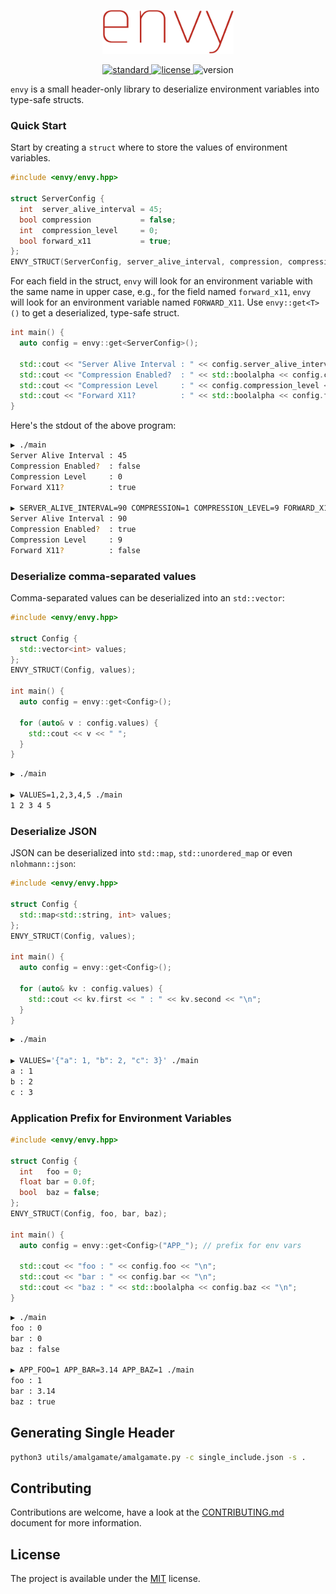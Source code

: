 <p align="center">
  <img height="70" src="img/logo.png"/>  
</p>

<p align="center">
  <a href="https://en.wikipedia.org/wiki/C%2B%2B11">
    <img src="https://img.shields.io/badge/C%2B%2B-11-blue.svg" alt="standard"/>
  </a>
  <a href="https://github.com/p-ranav/tabulate/blob/master/LICENSE">
    <img src="https://img.shields.io/badge/License-MIT-yellow.svg" alt="license"/>
  </a>
  <img src="https://img.shields.io/badge/version-1.0-blue.svg?cacheSeconds=2592000" alt="version"/>
</p>

`envy` is a small header-only library to deserialize environment variables into type-safe structs.

### Quick Start

Start by creating a `struct` where to store the values of environment variables. 

```cpp
#include <envy/envy.hpp>

struct ServerConfig {
  int  server_alive_interval = 45;
  bool compression           = false;
  int  compression_level     = 0;
  bool forward_x11           = true;
};
ENVY_STRUCT(ServerConfig, server_alive_interval, compression, compression_level, forward_x11);
```

For each field in the struct, `envy` will look for an environment variable with the same name in upper case, e.g., for the field named `forward_x11`, `envy` will look for an environment variable named `FORWARD_X11`. Use `envy::get<T>()` to get a deserialized, type-safe struct.

```cpp
int main() {
  auto config = envy::get<ServerConfig>();
  
  std::cout << "Server Alive Interval : " << config.server_alive_interval << "\n";
  std::cout << "Compression Enabled?  : " << std::boolalpha << config.compression << "\n";
  std::cout << "Compression Level     : " << config.compression_level << "\n";
  std::cout << "Forward X11?          : " << std::boolalpha << config.forward_x11 << "\n"; 
}
```

Here's the stdout of the above program:

```bash
▶ ./main
Server Alive Interval : 45
Compression Enabled?  : false
Compression Level     : 0
Forward X11?          : true

▶ SERVER_ALIVE_INTERVAL=90 COMPRESSION=1 COMPRESSION_LEVEL=9 FORWARD_X11=0 ./main
Server Alive Interval : 90
Compression Enabled?  : true
Compression Level     : 9
Forward X11?          : false
```

### Deserialize comma-separated values

Comma-separated values can be deserialized into an `std::vector`:

```cpp
#include <envy/envy.hpp>

struct Config {
  std::vector<int> values;
};
ENVY_STRUCT(Config, values);

int main() {
  auto config = envy::get<Config>();

  for (auto& v : config.values) {
    std::cout << v << " ";
  }
}
```

```bash
▶ ./main

▶ VALUES=1,2,3,4,5 ./main
1 2 3 4 5
```

### Deserialize JSON

JSON can be deserialized into `std::map`, `std::unordered_map` or even `nlohmann::json`:

```cpp
#include <envy/envy.hpp>

struct Config {
  std::map<std::string, int> values;
};
ENVY_STRUCT(Config, values);

int main() {
  auto config = envy::get<Config>();

  for (auto& kv : config.values) {
    std::cout << kv.first << " : " << kv.second << "\n";
  }
}
```

```bash
▶ ./main

▶ VALUES='{"a": 1, "b": 2, "c": 3}' ./main
a : 1
b : 2
c : 3
```

### Application Prefix for Environment Variables

```cpp
#include <envy/envy.hpp>

struct Config {
  int   foo = 0;
  float bar = 0.0f;
  bool  baz = false;
};
ENVY_STRUCT(Config, foo, bar, baz);

int main() {
  auto config = envy::get<Config>("APP_"); // prefix for env vars

  std::cout << "foo : " << config.foo << "\n";
  std::cout << "bar : " << config.bar << "\n";
  std::cout << "baz : " << std::boolalpha << config.baz << "\n";
}
```

```bash
▶ ./main
foo : 0
bar : 0
baz : false

▶ APP_FOO=1 APP_BAR=3.14 APP_BAZ=1 ./main
foo : 1
bar : 3.14
baz : true
```

## Generating Single Header

```bash
python3 utils/amalgamate/amalgamate.py -c single_include.json -s .
```

## Contributing
Contributions are welcome, have a look at the [CONTRIBUTING.md](CONTRIBUTING.md) document for more information.

## License
The project is available under the [MIT](https://opensource.org/licenses/MIT) license.
